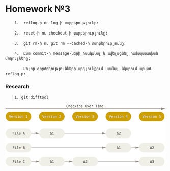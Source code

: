 # Homework №3

```
	1.	reflog-ի ու log-ի տարբերությունը:
	
	2.	reset-ի ու checkout-ի տարբերությունը:
	
	3.	git rm-ի ու git rm --cached-ի տարբերությունը:
	
	4.	Ըստ commit-ի message-ների հասկանալ և ավելացնել համապատասխան մոդուլները:

		Բոլոր գործողությունների արդյունքում ստանալ նկարում տրված reflog-ը:
```

### Research
```
	1. git difftool
```

![title](deltas.png)
